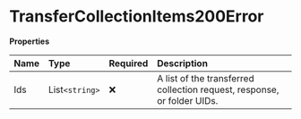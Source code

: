 # TransferCollectionItems200Error

**Properties**

| Name | Type         | Required | Description                                                             |
| :--- | :----------- | :------- | :---------------------------------------------------------------------- |
| Ids  | List`<string>` | ❌       | A list of the transferred collection request, response, or folder UIDs. |

<!-- This file was generated by liblab | https://liblab.com/ -->
